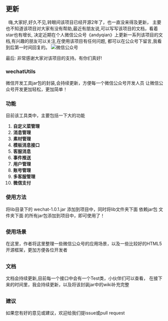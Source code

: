 ## 更新
&nbsp;&nbsp;嗨,大家好,好久不见,转眼间该项目已经开源2年了，也一直没来得及更新，
主要也不知道该项目对大家有没有帮助,最近有朋友说,可以写写该项目的文档，看着star也有增长,
决定近期在个人微信公众号《andyqian》上更新一系列该项目的文档,有兴趣的朋友可以关注,在使用该项目有任何问题,
都可以在公众号下留言,我看到后第一时间回复的。
![微信公众号](http://img.blog.csdn.net/20170401092446529?watermark/2/text/aHR0cDovL2Jsb2cuY3Nkbi5uZXQvdTAxMDY5NTc5NA==/font/5a6L5L2T/fontsize/400/fill/I0JBQkFCMA==/dissolve/70/gravity/SouthEast)

最后: 非常感谢大家对该项目的支持。有你们真好!
### wechatUtils
微信开发工具jar包的封装,会持续更新，方便每一个微信公众号开发人员
让微信公众号开发更加轻松，更加简单！
### 功能
目前该工具类中，主要包括一下大的功能
 
1. **自定义菜管理**
2. **消息管理**
3. **素材管理**
4. **模板消息接口**
5. **客服消息**
6. **事件推送**
7. **用户管理**
8. **账号管理**
9. **多客服管理**
10. **微信支付**

### 使用方法
将lib目录下的 wechat-1.0.1.jar 添加到项目中，同时将lib文件夹下面 依赖jar包 文件夹下面
的所有jar包添加到项目中，即可使用了！
##
### 使用场景
在这里，作者将这里整理一些微信公众号的应用场景，以及一些比较好的HTML5开源框架，更加方便各位开发者 
##
### 文档
文档会持续更新,目前每一个接口中会有一个Test类，小伙伴们可以查看，
在接下来的时间里，我会持续更新，以及将该封装jar中的wiki补充完整 
##
### 建议
如果您有好的意见或建议，欢迎给我们提issue或pull request
